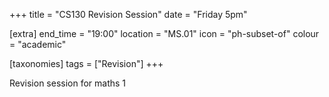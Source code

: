+++
title = "CS130 Revision Session"
date = "Friday 5pm"

[extra]
end_time = "19:00"
location = "MS.01"
icon = "ph-subset-of"
colour = "academic"

[taxonomies]
tags = ["Revision"]
+++

Revision session for maths 1
